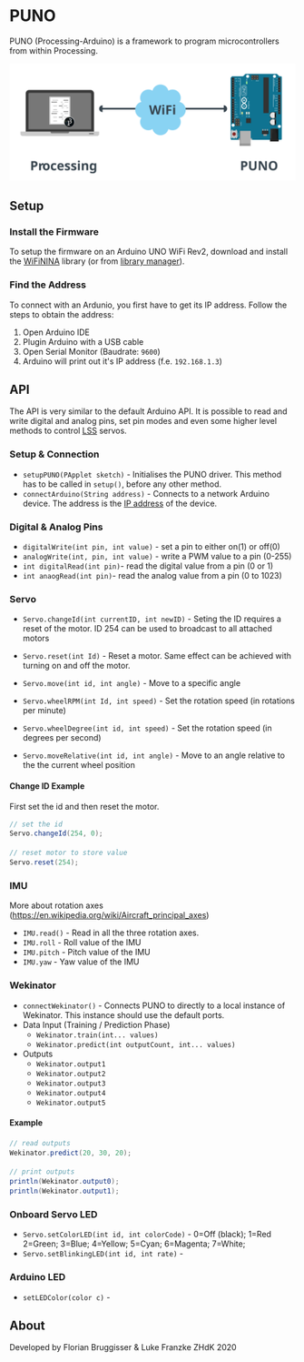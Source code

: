 # PUNO
PUNO (Processing-Arduino) is a framework to program microcontrollers from within Processing.

![](documentation/puno-programming.svg)

## Setup

### Install the Firmware
To setup the firmware on an Arduino UNO WiFi Rev2, download and install the [WiFiNINA](https://github.com/arduino-libraries/WiFiNINA) library (or from [library manager](https://www.arduino.cc/en/guide/libraries#toc2)).

### Find the Address
To connect with an Ardunio, you first have to get its IP address. Follow the steps to obtain the address:

1. Open Arduino IDE
2. Plugin Arduino with a USB cable
3. Open Serial Monitor (Baudrate: `9600`)
4. Arduino will print out it's IP address (f.e. `192.168.1.3`)

## API
The API is very similar to the default Arduino API. It is possible to read and write digital and analog pins, set pin modes and even some higher level methods to control [LSS](http://www.lynxmotion.com/c-189-smart-servos.aspx) servos.

### Setup & Connection

- `setupPUNO(PApplet sketch)` - Initialises the PUNO driver. This method has to be called in `setup()`, before any other method.
- `connectArduino(String address)` - Connects to a network Arduino device. The address is the [IP address](#find-the-address) of the device.

### Digital & Analog Pins

- `digitalWrite(int pin, int value)` - set a pin to either on(1) or off(0) 
- `analogWrite(int, pin, int value)` - write a PWM value to a pin (0-255)
- `int digitalRead(int pin)`- read the digital value from a pin (0 or 1)
- `int anaogRead(int pin)`- read the analog value from a pin (0 to 1023)

### Servo
- `Servo.changeId(int currentID, int newID)` - Seting the ID requires a reset of the motor. ID 254 can be used to broadcast to all attached motors
- `Servo.reset(int Id)` - Reset a motor. Same effect can be achieved with turning on and off the motor. 

- `Servo.move(int id, int angle)` - Move to a specific angle
- `Servo.wheelRPM(int Id, int speed)` - Set the rotation speed (in rotations per minute)
- `Servo.wheelDegree(int id, int speed)` - Set the rotation speed (in degrees per second)
- `Servo.moveRelative(int id, int angle)` - Move to an angle relative to the the current wheel position

#### Change ID Example

First set the id and then reset the motor.

```java
// set the id
Servo.changeId(254, 0);

// reset motor to store value
Servo.reset(254);
```

### IMU 
More about rotation axes (https://en.wikipedia.org/wiki/Aircraft_principal_axes)

- `IMU.read()` - Read in all the three rotation axes.
- `IMU.roll` - Roll value of the IMU
- `IMU.pitch` -  Pitch value of the IMU
- `IMU.yaw` - Yaw value of the IMU

### Wekinator

- `connectWekinator()` - Connects PUNO to directly to a local instance of Wekinator. This instance should use the default ports.
- Data Input (Training / Prediction Phase)
	- `Wekinator.train(int... values)`
	- `Wekinator.predict(int outputCount, int... values)`
- Outputs
	- `Wekinator.output1`
	- `Wekinator.output2`
	- `Wekinator.output3`
	- `Wekinator.output4`
	- `Wekinator.output5`

#### Example

```java
// read outputs
Wekinator.predict(20, 30, 20);

// print outputs
println(Wekinator.output0);
println(Wekinator.output1);
```

### Onboard Servo LED
- `Servo.setColorLED(int id, int colorCode)` - 0=Off (black); 1=Red 2=Green; 3=Blue; 4=Yellow; 5=Cyan; 6=Magenta; 7=White;
- `Servo.setBlinkingLED(int id, int rate)` -

### Arduino LED
- `setLEDColor(color c)` - 

## About
Developed by Florian Bruggisser & Luke Franzke ZHdK 2020
